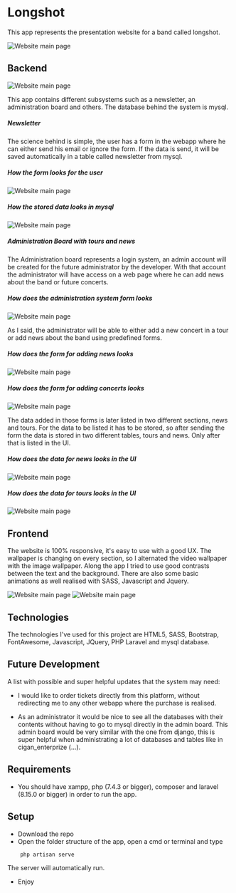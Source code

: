 # Longshot

This app represents the presentation website for a band called longshot.

![Website main page](longshot_documentation/picture_1.png)

## Backend

![Website main page](longshot_documentation/picture_5.png)

This app contains different subsystems such as a newsletter, an administration
board and others. The database behind the system is mysql.

##### Newsletter

The science behind is simple, the user has a form in the webapp where he can either send his email or ignore
the form. If the data is send, it will be saved automatically in a table called newsletter from mysql.

##### How the form looks for the user

![Website main page](longshot_documentation/picture_2.png)

##### How the stored data looks in mysql

![Website main page](longshot_documentation/picture_3.png)

##### Administration Board with tours and news

The Administration board represents a login system, an admin account will be created for the 
future administrator by the developer. With that account the administrator will have access on a web 
page where he can add news about the band or future concerts.

##### How does the administration system form looks

![Website main page](longshot_documentation/picture_4.png)

As I said, the administrator will be able to either add a new concert in a tour or add news about the band
using predefined forms.

##### How does the form for adding news looks

![Website main page](longshot_documentation/picture_6.png)

##### How does the form for adding concerts looks

![Website main page](longshot_documentation/picture_8.png)

The data added in those forms is later listed in two different sections, news and tours. For the data
to be listed it has to be stored, so after sending the form the data is stored in two different tables, 
tours and news. Only after that is listed in the UI.

##### How does the data for news looks in the UI

![Website main page](longshot_documentation/picture_7.png)

##### How does the data for tours looks in the UI

![Website main page](longshot_documentation/picture_9.png)

## Frontend

The website is 100% responsive, it's easy to use with a good UX. The wallpaper is changing on every 
section, so I alternated the video wallpaper with the image wallpaper. Along the app I tried to use 
good contrasts between the text and the background. There are also some basic animations 
as well realised with SASS, Javascript and Jquery.

![Website main page](longshot_documentation/picture_10.png) ![Website main page](longshot_documentation/picture_11.png)

## Technologies

The technologies I've used for this project are HTML5, SASS, Bootstrap, FontAwesome, Javascript, JQuery,
PHP Laravel and mysql database.

## Future Development

A list with possible and super helpful updates that the system may need:

* I would like to order tickets directly from this platform, without redirecting me to any other webapp
where the purchase is realised.

* As an administrator it would be nice to see all the databases with their contents without having to go
to mysql directly in the admin board. This admin board would be very similar with the one from django, this is 
super helpful when administrating a lot of databases and tables like in cigan_enterprize (...). 

## Requirements

* You should have xampp, php (7.4.3 or bigger), composer and laravel (8.15.0 or bigger) in order to run the app.

## Setup

* Download the repo
* Open the folder structure of the app, open a cmd or terminal and type
```
    php artisan serve
```

The server will automatically run.

* Enjoy